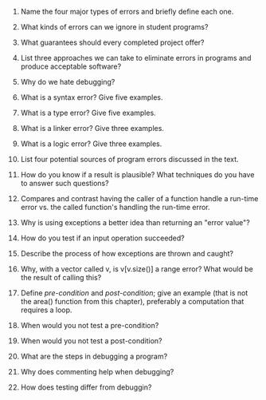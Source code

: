 1. Name the four major types of errors and briefly define each one.

2. What kinds of errors can we ignore in student programs?

3. What guarantees should every completed project offer?

4. List three approaches we can take to eliminate errors in programs and produce acceptable software?

5. Why do we hate debugging?

6. What is a syntax error? Give five examples.

7. What is a type error? Give five examples.

8. What is a linker error? Give three examples.

9. What is a logic error? Give three examples.

10. List four potential sources of program errors discussed in the text.

11. How do you know if a result is plausible? What techniques do you have to answer such questions?

12. Compares and contrast having the caller of a function handle a run-time error vs. the called function's handling the run-time error.

13. Why is using exceptions a better idea than returning an "error value"?

14. How do you test if an input operation succeeded?

15. Describe the process of how exceptions are thrown and caught?

16. Why, with a vector called v, is v[v.size()] a range error? What would be the result of calling this?

17. Define _pre-condition_ and _post-condition_; give an example (that is not the area() function from this chapter), preferably a computation that requires a loop.

18. When would you not test a pre-condition?

19. When would you not test a post-condition?

20. What are the steps in debugging a program?

21. Why does commenting help when debugging?

22. How does testing differ from debuggin?